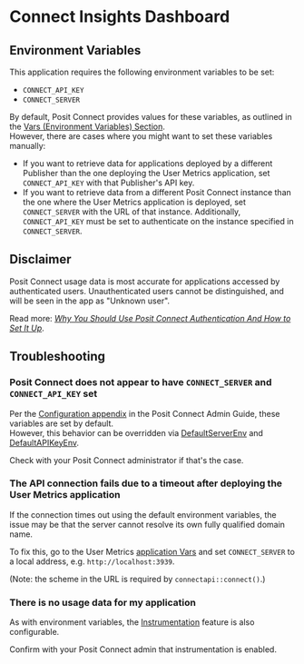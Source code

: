 # Connect Insights Dashboard

## Environment Variables

This application requires the following environment variables to be set:

- `CONNECT_API_KEY`
- `CONNECT_SERVER`

By default, Posit Connect provides values for these variables, as outlined in the [Vars (Environment Variables) Section][User Guide Vars].  
However, there are cases where you might want to set these variables manually:

- If you want to retrieve data for applications deployed by a different Publisher than the one
   deploying the User Metrics application, set `CONNECT_API_KEY` with that Publisher's API key.
- If you want to retrieve data from a different Posit Connect instance than the one where the User
   Metrics application is deployed, set `CONNECT_SERVER` with the URL of that instance.
   Additionally, `CONNECT_API_KEY` must be set to authenticate on the instance specified in `CONNECT_SERVER`.

## Disclaimer

Posit Connect usage data is most accurate for applications accessed by authenticated users.
Unauthenticated users cannot be distinguished, and will be seen in the app as "Unknown user".

Read more: [_Why You Should Use Posit Connect Authentication And How to Set It Up_][rsconnect-auth].

## Troubleshooting

### Posit Connect does not appear to have `CONNECT_SERVER` and `CONNECT_API_KEY` set

Per the [Configuration appendix] in the Posit Connect Admin Guide, these variables are set by default.  
However, this behavior can be overridden via [DefaultServerEnv] and [DefaultAPIKeyEnv].

Check with your Posit Connect administrator if that's the case.

### The API connection fails due to a timeout after deploying the User Metrics application

If the connection times out using the default environment variables, the issue may be that the server cannot resolve its own fully qualified domain name.

To fix this, go to the User Metrics [application Vars][User Guide Vars] and set `CONNECT_SERVER` to a local address, e.g. `http://localhost:3939`.

(Note: the scheme in the URL is required by `connectapi::connect()`.)

### There is no usage data for my application

As with environment variables, the [Instrumentation] feature is also configurable.

Confirm with your Posit Connect admin that instrumentation is enabled.

<!-- Links -->
[User Guide Vars]: https://docs.posit.com/connect/user/content-settings/#content-vars  
[rsconnect-auth]: https://go.appsilon.com/why-use-rstudio-connect-authentication-user-metrics-app  
[Configuration appendix]: https://docs.posit.co/connect/admin/appendix/configuration/  
[DefaultServerEnv]: https://docs.posit.co/connect/admin/appendix/configuration/#Applications.DefaultServerEnv  
[DefaultAPIKeyEnv]: https://docs.posit.co/connect/admin/appendix/configuration/#Applications.DefaultAPIKeyEnv  
[Instrumentation]: https://docs.posit.co/connect/admin/appendix/configuration/#Metrics.Instrumentation
